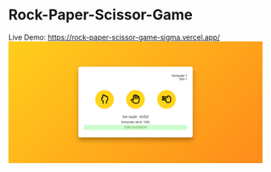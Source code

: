 # Rock-Paper-Scissor-Game

Live Demo: https://rock-paper-scissor-game-sigma.vercel.app/
![image](./Picture/Screenshot%202023-04-02%20044946.png)
